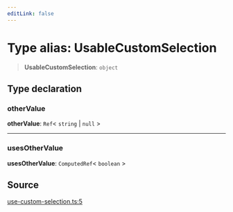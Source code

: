 ```yaml
---
editLink: false
---
```


# Type alias: UsableCustomSelection

> **UsableCustomSelection**: `object`

## Type declaration

### otherValue

**otherValue**: `Ref`\< `string` \| `null` \>

---

### usesOtherValue

**usesOtherValue**: `ComputedRef`\< `boolean` \>

## Source

[use-custom-selection.ts:5](https://github.com/directus/directus/blob/7789a6c53/packages/composables/src/use-custom-selection.ts#L5)
